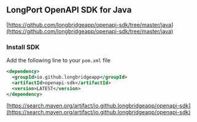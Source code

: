 ## LongPort OpenAPI SDK for Java

[https://github.com/longbridgeapp/openapi-sdk/tree/master/java](https://github.com/longbridgeapp/openapi-sdk/tree/master/java)

### Install SDK

Add the following line to your `pom.xml` file

```xml
<dependency>
  <groupId>io.github.longbridgeapp</groupId>
  <artifactId>openapi-sdk</artifactId>
  <version>LATEST</version>
</dependency>
```

[https://search.maven.org/artifact/io.github.longbridgeapp/openapi-sdk](https://search.maven.org/artifact/io.github.longbridgeapp/openapi-sdk)
